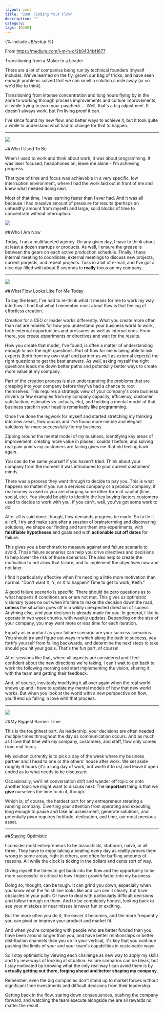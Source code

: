 ```yaml
---
layout: post
title: "ODOP Finding Your Flow"
description: ""
category: 
tags: [ODOP]
---
```

{% include JB/setup %}

From <https://medium.com/i-m-h-o/2b8434bf1677>

Transitioning from a Maker to a Leader

There are a lot of companies being run by technical founders (myself include). We've learned on the fly, grown our bag of tricks, and have seen enough problems solved that we can smell a solution a mile away (or so we'd like to think).

Transitioning from intense concentration and long hours flying by in the zone to working through process improvements and culture improvements, all while trying to earn your paycheck.... Well, that's a big adjustment. It doesn't always work, but I'm living proof it can.

I've since found my new flow, and better ways to achieve it, but it took quite a while to understand what had to change for that to happen.

-----

![](https://d233eq3e3p3cv0.cloudfront.net/max/1024/0*5ypGoBahx5GRhUsq.jpeg)

##Who I Used To Be 

When I used to work and think about work, it was about programming. It was laser focused, headphones on, leave me alone - I'm achieving progress.

That type of time and focus was achievable in a very specific, low interruption environment, where I had the work laid out in front of me and knew what needed doing next.

Most of that time, I was learning faster than I ever had. And it was all because I had massive amount of pressure for results (perhaps an unhealthy amount from myself) and large, solid blocks of time to concentrate without interruption.

![](https://d233eq3e3p3cv0.cloudfront.net/max/1024/0*FnUk8exUyUruRWzy.jpeg)

##Who I Am Now 

Today, I run a multifaceted agency. On any given day, I have to think about at least a dozen startups or products. As well, I ensure the grease is between the gears on each active production schedule. Finally, I have internal meeting to coordinate, external meetings to discuss new projects, current porjects, and repeat projects. Toss in a bit of e-mail, and I've got a nice day filled with about 8 seconds to **really** focus on my company.

-----

![](https://d233eq3e3p3cv0.cloudfront.net/max/1024/0*yYc9iP9Q7bOsAAwf.jpeg)

##What Flow Looks Like For Me Today 

To say the least, I've had to re-think what it means for me to work my way into flow. I find that what I remember most about flow is that feeling of effortless creation.

Creation for a CEO or leader works differently. What you create more often than not are models for how you understand your business world to work, both external opportunities and pressures as well as internal ones. From there, you create experiments or directives and wait for the results.

How you create that model, I've found, is often a matter of understanding enough to ask the right questions. Part of flow for me is being able to ask experts (both from my own staff and partner as well as external experts) the right questions to get the best answers. As well, asking myself the right questions leads me down better paths and potentially better ways to create more value at my company.

Part of the creation process is also understanding the problems that are creeping into your company before they've had a chance to root themselves. This requires a strategic view of your company's core business drivers (a few examples from my company capacity, efficiency, customer satisfaction, estimates vs. actuals, etc), and holding a mental model of that business stack in your head is remarkably like programming.

Once I've done the  legwork for myself and started stretching my thinking into new areas, flow occurs and I've found more nimble and elegant solutions far more successfully for my business.

Zipping around the mental model of my business, identifying key areas of improvement, creating more value in places I couldn't before, and solving real pain points my customers are facing gives me that old feeling back again.

You can do the same yourself if you haven't tried. Think about your company from the moment it was introduced to your current customers' minds.

There was a process they went through to decide to pay you. This is what happens no matter if you run a services company or a product company, if real money is used or you are charging some other form of capital (time, social, etc). You should be able to identify the key buying factors customers used to decide to work with you. If you can't, well, you've got some work to do!

After all is said done. though, flow demands progress be made. So to tie it all off, I try and make sure after a session of brainstorming and discovering solutions, we shape our finding and turn them into experiments, with **falsifiable hypotheses** and goals and with **actionable cut off dates** for failure.

This gives you a benchmark to measure against and failure scenario to avoid. Those failure scenarios can help you drive directives and decisions to help lower the risk of those scenarios. The also help to create the motivation to not allow that failure, and to implement the objectives now and not later.

I find it particularly effective when I'm needing a little more motivation than normal. "Don't want X, Y, or X to happen? Time to get to work, Keith."

A good failure scenario is specific. There should be zero questions as to what happens if conditions are or are not met. This gives us optimistic visionary types no out when it's time to make the decision down the road, **unless** the situation goes off in a wildly unexpected direction of sucess. Anything else, and your decision is already made for you. In general, I like to operate in two week chunks, with weekly updates. Depending on the size of your company, you may want more or less time for each iteration.

Equally as important as your failure scenario are your success scenarios. You should try and figure out ways in which along the path to success, you fortify yourself from falling backwards, and determine the next steps to take should you hit your goals. That's the fun part, of course!

After sessions like that, where all aspects are considered and I feel confident about the new directions we're taking, I can't wait to get back to work the following morning and start implementing the vision, sharing it with the team and getting their feedback.

And, of course, inevitably modifying it all over again when the real world shows up and I have to update my mental models of how that new world works. But when you look at the world with a new perspective on flow, you'll end up falling in love with that process.

-----

![](https://d233eq3e3p3cv0.cloudfront.net/max/768/0*zb9E0JNAuESjkNjV.jpeg)

##My Biggest Barrier: Time 

This is the toughhest part. As leadership, your decisions are often needed multiple times throughout the day as communication occurs. And as much as I love that time with my company, customers, and staff, flow only comes from real focus.

My solution currently is to pick a day of the week where my business partner and I head to one or the others' house after work. We set aside roughly 6 hours (it's a long day of work, but worth it to us) and leave it open ended as to what needs to be discussed.

Occasionally, we'll let conversation drift and wander off topic or onto another topic we might want to discuss next. The **important** thing is that we **give** ourselves the time to do it, though.

Which is, of course, the hardest part for any entrepreneur steering a running company. Diverting your attention from operating and executing long enough to pause and take an assessment, generate solutions, and potentially pivor requires fortitude, dedication, and time, our most precious asset.

-----

##Staying Optimistic 

I consider most entrepreneurs to be masochists, stubborn, naive, or all three. They have to enjoy taking a beating every day as reality proves them wrong in some areas, right in others, and often for baffling amounts of reasons. All while the clock is ticking in the dollars and cents sort of way.

Giving myself the times to get back into the flow and the opportunity to be more successful is critical to how I inject growth faster into my business.

Doing so, thought, can be tough. It can grind you down, especially when you know what the finish line looks like and can see it clearly, but have obstacles in your path. Or have to deal with particularly difficult decisions and follow through on them. And to be completely honest, looking back to see your mistakes or near misses is never fun or exciting.

But the more often you do it, the easier it becomes, and the more frequently you can pivot or improve your product and market fit.

And when you're competing with people who are better funded than you, have been around longer than you, and have better relationships or better distribution channels than you do in your vertical, it's key that you continue pushing the limits of your and your team's capabilities in sustainable ways.

So I stay optimistic by viewing each challenge as new way to apply my skills and try new ways of looking at situation. Failure scenarios can be bleak, but I stay motivated by knowing what the only real way I can avoid them is by **actually getting out there, forging ahead and better shaping my company**.

Remember, even the big companies don't stand up to market forces without significant time investments and difficult decisions from their leadership.

Getting back in the flow, staring down consequences, pushing the company forward, and watching the team execute alongside me are all rewards no matter the result.

